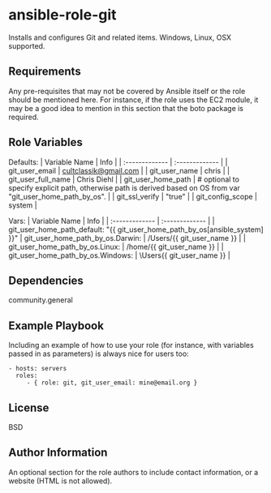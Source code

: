 ansible-role-git
=========

Installs and configures Git and related items. Windows, Linux, OSX supported.

Requirements
------------

Any pre-requisites that may not be covered by Ansible itself or the role should be mentioned here. For instance, if the role uses the EC2 module, it may be a good idea to mention in this section that the boto package is required.

Role Variables
--------------

Defaults:
| Variable Name       | Info     |
| :------------- | :------------- |
| git_user_email | cultclassik@gmail.com |
| git_user_name | chris |
| git_user_full_name | Chris Diehl |
| git_user_home_path | # optional to specify explicit path, otherwise path is derived based on OS from var "git_user_home_path_by_os". |
| git_ssl_verify | "true" |
| git_config_scope | system |

Vars:
| Variable Name       | Info     |
| :------------- | :------------- |
| git_user_home_path_default: "{{ git_user_home_path_by_os[ansible_system] }}"
| git_user_home_path_by_os.Darwin: | /Users/{{ git_user_name }} |
| git_user_home_path_by_os.Linux: | /home/{{ git_user_name }} |
| git_user_home_path_by_os.Windows: | \Users\{{ git_user_name }} |

Dependencies
------------

community.general

Example Playbook
----------------

Including an example of how to use your role (for instance, with variables passed in as parameters) is always nice for users too:

    - hosts: servers
      roles:
         - { role: git, git_user_email: mine@email.org }

License
-------

BSD

Author Information
------------------

An optional section for the role authors to include contact information, or a website (HTML is not allowed).
